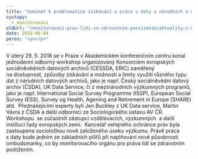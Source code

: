 ```yaml
---
title: "Seminář k problematice získávání a práce s daty z národních a mezinárodních archivů"
vystupy:
  - monitorovani
oldUrl: "/monitorovani-prav-lidi-se-zdravotnim-postizenim/aktuality-z-monitorovani/aktuality-z-monitorovani-2018/seminar-k-problematice-ziskavani-a-prace-s-daty-z-narodnich-a-mezinarodnich-archivu/"
date: 2018-06-04
perex: "<p></p>"
---
```


<!-- imported from the old website -->

<p>V úterý 29. 5. 2018 se v Praze v Akademickém konferenčním centru konal jednodenní odborný workshop organizovaný Konsorciem evropských sociálněvědních datových archivů (CESSDA, ERIC) zaměřený na dostupnost, způsoby získávání a možnosti a limity využití různého typu dat z národních datových archivů, jako je např. Český sociálněvědní datový archiv (ČSDA), UK Data Service, či z mezinárodních výzkumných programů, jako je např. International Social Survey Programme (ISSP), European Social Survey (ESS), Survey og Health, Agening and Retirement in Europe (SHARE) atd.  Přednášejícími experty byli Jen Buckley z UK Data service, Martin Vávra z ČSDA a další odborníci ze Sociologického ústavu AV ČR. Workshopu  se zúčastnili zástupci vzdělávacích, výzkumných  a další institucí řady evropských zemí.  Kancelář veřejného ochránce práv byla zastoupena socioložkou nově založeného úseku výzkumu. Právě práce s daty bude jedním ze základních pilířů při naplňování nové působnosti ombudsmanky, co by monitorovacího orgánu pro práva lidí se zdravotním postižením.</p>
